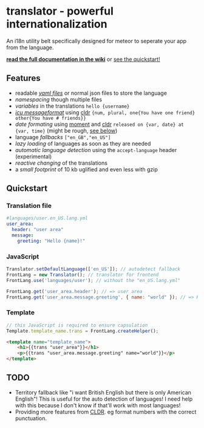 # translator - powerful internationalization
An i18n utility belt specifically designed for meteor to seperate your app from the language.

**[read the full documentation in the wiki](https://github.com/Nemo64/meteor-translator/wiki)** or [see the quickstart!](#quickstart)

## Features
- readable *[yaml files](http://www.yaml.org/)* or normal json files to store the language
- *namespacing* though multiple files
- *variables* in the translations `hello {username}`
- *[icu messageformat](http://userguide.icu-project.org/formatparse/messages)* using [cldr](http://cldr.unicode.org/) `{num, plural, one{You have one friend} other{You have # friends}}`
- *date formating* using [moment](http://momentjs.com/) and [cldr](http://cldr.unicode.org/) `released on {var, date} at {var, time}` (might be rough, [see below](#date-and-time))
- language *fallbacks* `["en_GB","en_US"]`
- *lazy loading* of languages as soon as they are needed
- *automatic language detection* using the `accept-language` header (experimental)
- *reactive changing* of the translations
- a *small footprint* of 10 kb uglified and even less with gzip

## Quickstart

### Translation file
```YAML
#languages/user.en_US.lang.yml
user_area:
  header: "user area"
  message:
    greeting: "Hello {name}!"
```

### JavaScript
```JavaScript
Translator.setDefaultLanguage(['en_US']); // autodetect fallback
FrontLang = new Translator(); // translator for frontend
FrontLang.use('languages/user'); // without the "en_US.lang.yml"

FrontLang.get('user_area.header'); // => user area
FrontLang.get('user_area.message.greeting', { name: "world" }); // => Hello world!
```

### Template
```Javascript
// this JavaScript is required to ensure capsulation
Template.template_name.trans = FrontLang.createHelper();
```
```HTML
<template name="template_name">
    <h1>{{trans "user_area"}}</h1>
    <p>{{trans "user_area.message.greeting" name="world"}}</p>
</template>
```

## TODO
- Territory fallback like "i want British English but there is only American English"! This is useful for the auto detection of languages! I need help with this because I don't know if that'll work with most languages!
- Providing more features from [CLDR](http://cldr.unicode.org/). eg format numbers with the correct punctuation.
